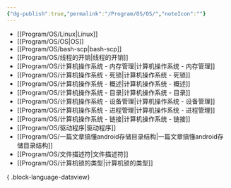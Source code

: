 ```yaml
---
{"dg-publish":true,"permalink":"/Program/OS/OS/","noteIcon":""}
---
```



- [[Program/OS/Linux\|Linux]]
- [[Program/OS/OS\|OS]]
- [[Program/OS/bash-scp\|bash-scp]]
- [[Program/OS/线程的开销\|线程的开销]]
- [[Program/OS/计算机操作系统 - 内存管理\|计算机操作系统 - 内存管理]]
- [[Program/OS/计算机操作系统 - 死锁\|计算机操作系统 - 死锁]]
- [[Program/OS/计算机操作系统 - 概述\|计算机操作系统 - 概述]]
- [[Program/OS/计算机操作系统 - 目录\|计算机操作系统 - 目录]]
- [[Program/OS/计算机操作系统 - 设备管理\|计算机操作系统 - 设备管理]]
- [[Program/OS/计算机操作系统 - 进程管理\|计算机操作系统 - 进程管理]]
- [[Program/OS/计算机操作系统 - 链接\|计算机操作系统 - 链接]]
- [[Program/OS/驱动程序\|驱动程序]]
- [[Program/OS/一篇文章搞懂android存储目录结构\|一篇文章搞懂android存储目录结构]]
- [[Program/OS/文件描述符\|文件描述符]]
- [[Program/OS/计算机锁的类型\|计算机锁的类型]]

{ .block-language-dataview}